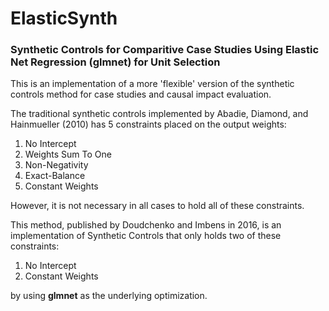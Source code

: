 # ElasticSynth
### Synthetic Controls for Comparitive Case Studies Using Elastic Net Regression (glmnet) for Unit Selection

This is an implementation of a more 'flexible' version of the synthetic controls method for case studies and causal impact evaluation.

The traditional synthetic controls implemented by Abadie, Diamond, and Hainmueller (2010) has 5 constraints placed on the output weights:

1. No Intercept 
2. Weights Sum To One
3. Non-Negativity
4. Exact-Balance
5. Constant Weights

However, it is not necessary in all cases to hold all of these constraints.

This method, published by Doudchenko and Imbens in 2016, is an implementation of Synthetic Controls that only holds two of these constraints:

1. No Intercept
2. Constant Weights

by using <b>glmnet</b> as the underlying optimization.





